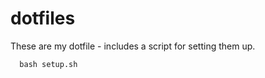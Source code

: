 dotfiles
========

These are my dotfile - includes a script for setting them up.

```
  bash setup.sh
```
